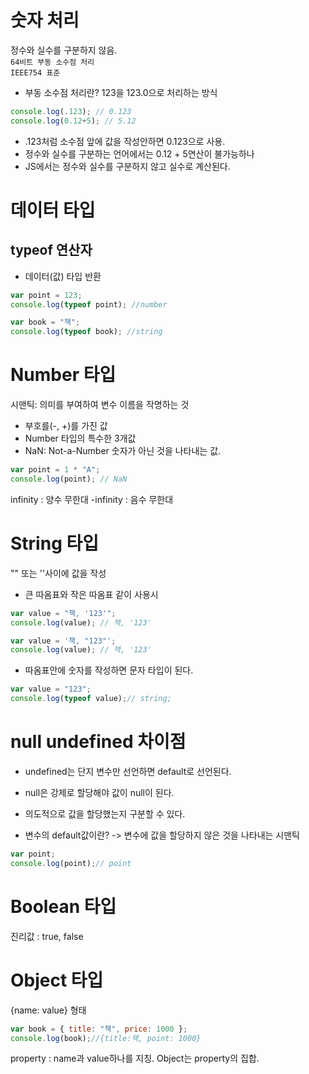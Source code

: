 # 숫자 처리
정수와 실수를 구분하지 않음.<br>
` 64비트 부동 소수점 처리 `<br>
` IEEE754 표준 `

* 부동 소수점 처리란? 123을 123.0으로 처리하는 방식
```javascript
console.log(.123); // 0.123
console.log(0.12+5); // 5.12
```
  * .123처럼 소수점 앞에 값을 작성안하면 0.123으로 사용.
  * 정수와 실수를 구분하는 언어에서는 0.12 + 5연산이 불가능하나
  * JS에서는 정수와 실수를 구분하지 않고 실수로 계산된다.

# 데이터 타입
## typeof 연산자
* 데이터(값) 타입 반환
```javascript
var point = 123;
console.log(typeof point); //number

var book = "책";
console.log(typeof book); //string
```

# Number 타입
시맨틱: 의미를 부여하여 변수 이름을 작명하는 것

* 부호를(-, +)를 가진 값
* Number 타입의 특수한 3개값
 * NaN: Not-a-Number 숫자가 아닌 것을 나타내는 값.
 ```javascript
 var point = 1 * "A";
 console.log(point); // NaN
 ```
 infinity : 양수 무한대
 -infinity : 음수 무한대
 
 # String 타입
 "" 또는 ''사이에 값을 작성
 * 큰 따옴표와 작은 따옴표 같이 사용시
 ```javascript
 var value = "책, '123'";
console.log(value); // 책, '123'

var value = '책, "123"';
console.log(value); // 책, '123'
```

* 따옴표안에 숫자를 작성하면 문자 타입이 된다.
```javascript
var value = "123";
console.log(typeof value);// string;
```

# null undefined 차이점
* undefined는 단지 변수만 선언하면 default로 선언된다.
* null은 강제로 할당해야 값이 null이 된다.
* 의도적으로 값을 할당했는지 구분할 수 있다.

* 변수의 default값이란? -> 변수에 값을 할당하지 않은 것을 나타내는 시맨틱
```javascript
var point; 
console.log(point);// point
```

# Boolean 타입
진리값 : true, false

# Object 타입
{name: value} 형태
```javascript
var book = { title: "책", price: 1000 };
console.log(book);//{title:책, point: 1000}
```
property : name과 value하나를 지칭.
Object는 property의 집합.


 

